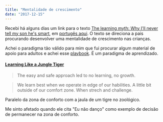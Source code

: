 ```yaml
---
title: "Mentalidade de crescimento"
date: "2017-12-15"
---
```


Recebi há alguns dias um link para o texto [The learning myth: Why I'll never tell my son he's smart](https://www.khanacademy.org/talks-and-interviews/conversations-with-sal/a/the-learning-myth-why-ill-never-tell-my-son-hes-smart), em [portugês aqui](http://www.medclick.com.br/saude/2015/01/o-mito-da-aprendizagem-porque-nunca-dizer-para-seu-filho-que-ele-e-inteligente/). O texto se direciona a pais procurando desenvolver uma mentalidade de crescimento nas crianças.

Achei o paradigma tão válido para mim que fui procurar algum material de apoio para adultos e achei esse [playbook](http://trainugly.com/mindset/). É um paradigma de aprendizado.  



#### [Learning Like a Jungle Tiger](http://trainugly.com/portfolio/the-jungle-tiger/)

>The easy and safe approach led to no learning, no growth.

>We learn best when we operate in edge of our habilities. A little bit outside of our comfort zone. When strech and challenge.

Paralelo da zona de conforto com a jaula de um tigre no zoológico.

Me sinto afetado quando ele cita "Eu não danço" como exemplo de decisão de permanecer na zona de conforto.

